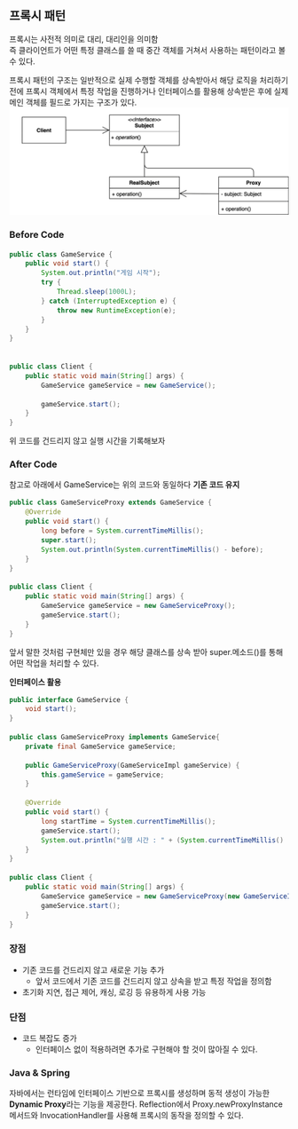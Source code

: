 ## 프록시 패턴

프록시는 사전적 의미로 대리, 대리인을 의미함  
즉 클라이언트가 어떤 특정 클래스를 쓸 때 중간 객체를 거쳐서 사용하는 패턴이라고 볼 수 있다.

프록시 패턴의 구조는 일반적으로 실제 수행할 객체를 상속받아서 해당 로직을 처리하기 전에 프록시 객체에서 특정 작업을 진행하거나
인터페이스를 활용해 상속받은 후에 실제 메인 객체를 필드로 가지는 구조가 있다.
![img.png](img.png)
### Before Code
```java
public class GameService {
    public void start() {
        System.out.println("게임 시작");
        try {
            Thread.sleep(1000L);
        } catch (InterruptedException e) {
            throw new RuntimeException(e);
        }
    }
}


public class Client {
    public static void main(String[] args) {
        GameService gameService = new GameService();

        gameService.start();
    }
}
```

위 코드를 건드리지 않고 실행 시간을 기록해보자

### After Code
참고로 아래에서 GameService는 위의 코드와 동일하다
**기존 코드 유지**
```java
public class GameServiceProxy extends GameService {
    @Override
    public void start() {
        long before = System.currentTimeMillis();
        super.start();
        System.out.println(System.currentTimeMillis() - before);
    }
}

public class Client {
    public static void main(String[] args) {
        GameService gameService = new GameServiceProxy();
        gameService.start();
    }
}

```
앞서 말한 것처럼 구현체만 있을 경우 해당 클래스를 상속 받아 super.메소드()를 통해 어떤 작업을 처리할 수 있다.

**인터페이스 활용**
```java
public interface GameService {
    void start();
}

public class GameServiceProxy implements GameService{
    private final GameService gameService;

    public GameServiceProxy(GameServiceImpl gameService) {
        this.gameService = gameService;
    }

    @Override
    public void start() {
        long startTime = System.currentTimeMillis();
        gameService.start();
        System.out.println("실행 시간 : " + (System.currentTimeMillis() - startTime));
    }
}

public class Client {
    public static void main(String[] args) {
        GameService gameService = new GameServiceProxy(new GameServiceImpl());
        gameService.start();
    }
}
```

### 장점
- 기존 코드를 건드리지 않고 새로운 기능 추가
  - 앞서 코드에서 기존 코드를 건드리지 않고 상속을 받고 특정 작업을 정의함
- 초기화 지연, 접근 제어, 캐싱, 로깅 등 유용하게 사용 가능

### 단점
- 코드 복잡도 증가
  - 인터페이스 없이 적용하려면 추가로 구현해야 할 것이 많아질 수 있다. 

### Java & Spring
자바에서는 런타임에 인터페이스 기반으로 프록시를 생성하며 동적 생성이 가능한 **Dynamic Proxy**라는 기능을 제공한다.
Reflection에서 Proxy.newProxyInstance 메서드와 InvocationHandler를 사용해 프록시의 동작을 정의할 수 있다.